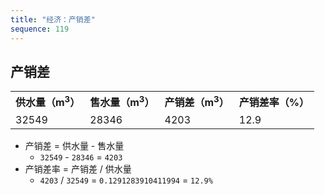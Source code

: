 ```yaml
---
title: "经济：产销差"
sequence: 119
---
```


## 产销差

<table>
<tr>
    <th>供水量（m<sup>3</sup>）</th>
    <th>售水量（m<sup>3</sup>）</th>
    <th>产销差（m<sup>3</sup>）</th>
    <th>产销差率（%）</th>
</tr>
<tr>
    <td>32549</td>
    <td>28346</td>
    <td>4203</td>
    <td>12.9</td>
</tr>
</table>

- 产销差 = 供水量 - 售水量
    - `32549` - `28346` = `4203`
- 产销差率 = 产销差 / 供水量
    - `4203` / `32549` = `0.1291283910411994` = `12.9%`
